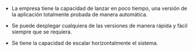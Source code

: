 <h1 class="title" style="display:none">Conclusiones</h1>

- La empresa tiene la capacidad de lanzar en poco tiempo, una versión
de la aplicación totalmente probada de manera automática.

- Se puede desplegar cualquiera
de las versiones de manera rápida y fácil siempre que se requiera.

- Se tiene la capacidad de escalar horizontalmente el sistema.
